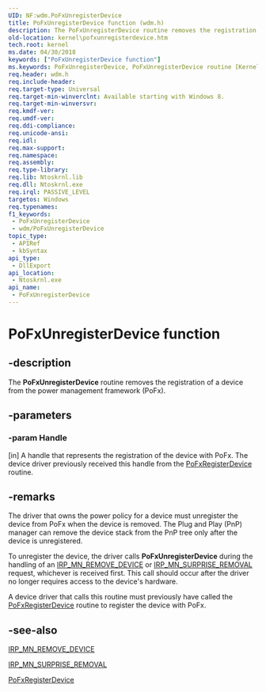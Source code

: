 ```yaml
---
UID: NF:wdm.PoFxUnregisterDevice
title: PoFxUnregisterDevice function (wdm.h)
description: The PoFxUnregisterDevice routine removes the registration of a device from the power management framework (PoFx).
old-location: kernel\pofxunregisterdevice.htm
tech.root: kernel
ms.date: 04/30/2018
keywords: ["PoFxUnregisterDevice function"]
ms.keywords: PoFxUnregisterDevice, PoFxUnregisterDevice routine [Kernel-Mode Driver Architecture], kernel.pofxunregisterdevice, wdm/PoFxUnregisterDevice
req.header: wdm.h
req.include-header: 
req.target-type: Universal
req.target-min-winverclnt: Available starting with Windows 8.
req.target-min-winversvr: 
req.kmdf-ver: 
req.umdf-ver: 
req.ddi-compliance: 
req.unicode-ansi: 
req.idl: 
req.max-support: 
req.namespace: 
req.assembly: 
req.type-library: 
req.lib: Ntoskrnl.lib
req.dll: Ntoskrnl.exe
req.irql: PASSIVE_LEVEL
targetos: Windows
req.typenames: 
f1_keywords:
 - PoFxUnregisterDevice
 - wdm/PoFxUnregisterDevice
topic_type:
 - APIRef
 - kbSyntax
api_type:
 - DllExport
api_location:
 - Ntoskrnl.exe
api_name:
 - PoFxUnregisterDevice
---
```


# PoFxUnregisterDevice function


## -description

The <b>PoFxUnregisterDevice</b> routine removes the registration of a device from the power management framework (PoFx).

## -parameters

### -param Handle 

[in]
A handle that represents the registration of the device with PoFx. The device driver previously received this handle from the <a href="/windows-hardware/drivers/ddi/wdm/nf-wdm-pofxregisterdevice">PoFxRegisterDevice</a> routine.

## -remarks

The driver that owns the power policy for a device must unregister the device from PoFx when the device is removed. The Plug and Play (PnP) manager can remove the device stack from the PnP tree only after the device is unregistered.

To unregister the device, the driver calls <b>PoFxUnregisterDevice</b> during the handling of an <a href="/windows-hardware/drivers/kernel/irp-mn-remove-device">IRP_MN_REMOVE_DEVICE</a> or <a href="/windows-hardware/drivers/kernel/irp-mn-surprise-removal">IRP_MN_SURPRISE_REMOVAL</a> request, whichever is received first. This call should occur after the driver no longer requires access to the device's hardware.

A device driver that calls this routine must previously have called the <a href="/windows-hardware/drivers/ddi/wdm/nf-wdm-pofxregisterdevice">PoFxRegisterDevice</a> routine to register the device with PoFx.

## -see-also

<a href="/windows-hardware/drivers/kernel/irp-mn-remove-device">IRP_MN_REMOVE_DEVICE</a>



<a href="/windows-hardware/drivers/kernel/irp-mn-surprise-removal">IRP_MN_SURPRISE_REMOVAL</a>



<a href="/windows-hardware/drivers/ddi/wdm/nf-wdm-pofxregisterdevice">PoFxRegisterDevice</a>
